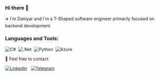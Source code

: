 ### Hi there 👋
✈️ I'm Daniyar and I'm a T-Shaped software engineer primarily focused on backend development.

### Languages and Tools:

![C#](https://img.shields.io/badge/C%23-239120?style=for-the-badge&logo=c-sharp&logoColor=white)&nbsp;
![.Net](https://img.shields.io/badge/.NET-5C2D91?style=for-the-badge&logo=.net&logoColor=white)&nbsp;
![Python](https://img.shields.io/badge/python-3670A0?style=for-the-badge&logo=python&logoColor=ffdd54)&nbsp;
![Azure](https://img.shields.io/badge/azure-%230072C6.svg?style=for-the-badge&logo=azure-devops&logoColor=white)&nbsp;

💬 Feel free to contact

<a href="https://www.linkedin.com/in/DaniyarA"><img alt="LinkedIn" src="https://img.shields.io/badge/LinkedIn-0077B5?style=for-the-badge&logo=linkedin&logoColor=white"/></a> &nbsp;
<a href="https://t.me/DaniyarAl"><img alt="Telegram" src="https://img.shields.io/badge/Telegram-2CA5E0?style=for-the-badge&logo=telegram&logoColor=whit"/></a> &nbsp;
